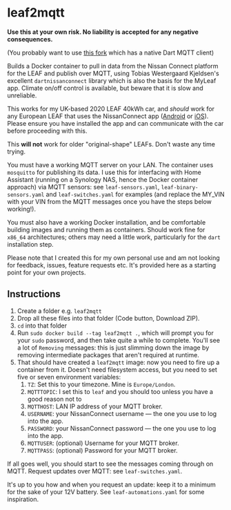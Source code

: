 # leaf2mqtt

**Use this at your own risk. No liability is accepted for any negative consequences.** 

(You probably want to use [this fork](https://github.com/yp87/leaf2mqtt) which has a native Dart MQTT client)

Builds a Docker container to pull in data from the Nissan Connect platform for the LEAF and publish over MQTT, using Tobias Westergaard Kjeldsen's excellent `dartnissanconnect` library which is also the basis for the MyLeaf app. Climate on/off control is available, but beware that it is slow and unreliable.

This works for my UK-based 2020 LEAF 40kWh car, and *should* work for any European LEAF that uses the NissanConnect app ([Android](https://play.google.com/store/apps/details?id=eu.nissan.nissanconnect.services&hl=en_GB&gl=US) or [iOS](https://apps.apple.com/gb/app/nissanconnect-services/id1451280347)). Please ensure you have installed the app and can communicate with the car before proceeding with this.

This **will not** work for older "original-shape" LEAFs. Don't waste any time trying.

You must have a working MQTT server on your LAN. The container uses `mosquitto` for publishing its data. I use this for interfacing with Home Assistant (running on a Synology NAS, hence the Docker container approach) via MQTT sensors: see `leaf-sensors.yaml`, `leaf-binary-sensors.yaml` and `leaf-switches.yaml` for examples (and replace the MY_VIN with your VIN from the MQTT messages once you have the steps below working!).

You must also have a working Docker installation, and be comfortable building images and running them as containers. Should work fine for `x86_64` architectures; others may need a little work, particularly for the `dart` installation step.

Please note that I created this for my own personal use and am not looking for feedback, issues, feature requests etc. It's provided here as a starting point for your own projects.

## Instructions

1. Create a folder e.g. `leaf2mqtt`
1. Drop all these files into that folder (Code button, Download ZIP).
1. `cd` into that folder
1. Run `sudo docker build --tag leaf2mqtt .`, which will prompt you for your `sudo` password, and then take quite a while to complete. You'll see a lot of `Removing` messages: this is just slimming down the image by removing intermediate packages that aren't required at runtime.
1. That should have created a `leaf2mqtt` image: now you need to fire up a container from it. Doesn't need filesystem access, but you need to set five or seven environment variables:
    1. `TZ`: Set this to your timezone. Mine is `Europe/London`.
    1. `MQTTTOPIC`: I set this to `leaf` and you should too unless you have a good reason not to
    1. `MQTTHOST`: LAN IP address of your MQTT broker.
    1. `USERNAME`: your NissanConnect username — the one you use to log into the app.
    1. `PASSWORD`: your NissanConnect password — the one you use to log into the app.
    1. `MQTTUSER`: (optional) Username for your MQTT broker.
    1. `MQTTPASS`: (optional) Password for your MQTT broker.

If all goes well, you should start to see the messages coming through on MQTT. Request updates over MQTT: see `leaf-switches.yaml`.

It's up to you how and when you request an update: keep it to a minimum for the sake of your 12V battery. See `leaf-automations.yaml` for some inspiration.
